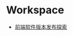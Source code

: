 <!--
 * @Author: gongyuqi
 * @Date: 2021-11-19 17:46:38
 * @LastEditTime: 2021-11-19 17:58:50
 * @LastEditors: gongyuqi
 * @Descripttion:
 * @FilePath: \vuepress\docs\workspace\README.md
-->

# Workspace

- [前端软件版本发布探索](/workspace/getting-started.md)
